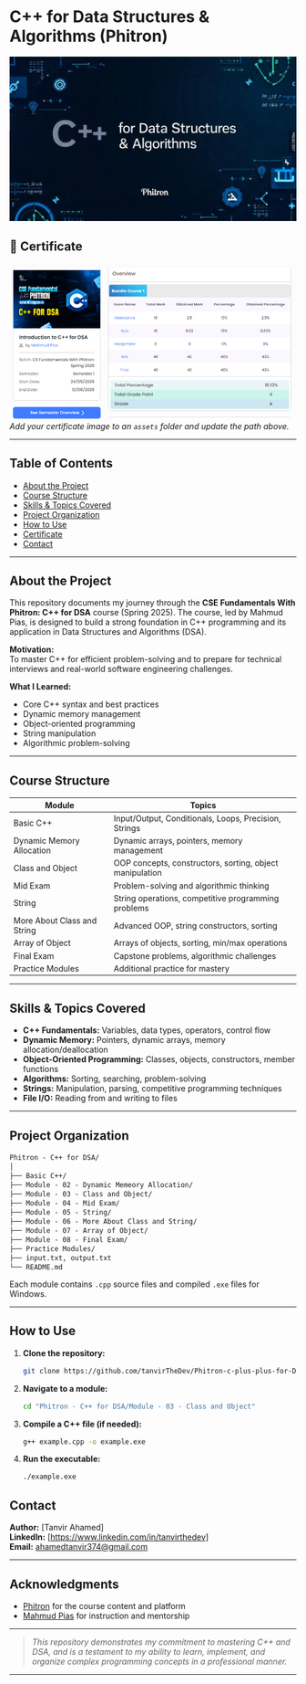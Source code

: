# C++ for Data Structures & Algorithms (Phitron)

![Course Banner](./assets/banner.png) <!-- Replace with your own banner if you wish -->

## 📜 Certificate

![Certificate](./assets/certificate.png)
_Add your certificate image to an `assets` folder and update the path above._

---

## Table of Contents

- [About the Project](#about-the-project)
- [Course Structure](#course-structure)
- [Skills & Topics Covered](#skills--topics-covered)
- [Project Organization](#project-organization)
- [How to Use](#how-to-use)
- [Certificate](#certificate)
- [Contact](#contact)

---

## About the Project

This repository documents my journey through the **CSE Fundamentals With Phitron: C++ for DSA** course (Spring 2025). The course, led by Mahmud Pias, is designed to build a strong foundation in C++ programming and its application in Data Structures and Algorithms (DSA).

**Motivation:**  
To master C++ for efficient problem-solving and to prepare for technical interviews and real-world software engineering challenges.

**What I Learned:**

- Core C++ syntax and best practices
- Dynamic memory management
- Object-oriented programming
- String manipulation
- Algorithmic problem-solving

---

## Course Structure

| Module                      | Topics                                                   |
| --------------------------- | -------------------------------------------------------- |
| Basic C++                   | Input/Output, Conditionals, Loops, Precision, Strings    |
| Dynamic Memory Allocation   | Dynamic arrays, pointers, memory management              |
| Class and Object            | OOP concepts, constructors, sorting, object manipulation |
| Mid Exam                    | Problem-solving and algorithmic thinking                 |
| String                      | String operations, competitive programming problems      |
| More About Class and String | Advanced OOP, string constructors, sorting               |
| Array of Object             | Arrays of objects, sorting, min/max operations           |
| Final Exam                  | Capstone problems, algorithmic challenges                |
| Practice Modules            | Additional practice for mastery                          |

---

## Skills & Topics Covered

- **C++ Fundamentals:** Variables, data types, operators, control flow
- **Dynamic Memory:** Pointers, dynamic arrays, memory allocation/deallocation
- **Object-Oriented Programming:** Classes, objects, constructors, member functions
- **Algorithms:** Sorting, searching, problem-solving
- **Strings:** Manipulation, parsing, competitive programming techniques
- **File I/O:** Reading from and writing to files

---

## Project Organization

```
Phitron - C++ for DSA/
│
├── Basic C++/
├── Module - 02 - Dynamic Memeory Allocation/
├── Module - 03 - Class and Object/
├── Module - 04 - Mid Exam/
├── Module - 05 - String/
├── Module - 06 - More About Class and String/
├── Module - 07 - Array of Object/
├── Module - 08 - Final Exam/
├── Practice Modules/
├── input.txt, output.txt
└── README.md
```

Each module contains `.cpp` source files and compiled `.exe` files for Windows.

---

## How to Use

1. **Clone the repository:**
   ```bash
   git clone https://github.com/tanvirTheDev/Phitron-c-plus-plus-for-DSA.git
   ```
2. **Navigate to a module:**
   ```bash
   cd "Phitron - C++ for DSA/Module - 03 - Class and Object"
   ```
3. **Compile a C++ file (if needed):**
   ```bash
   g++ example.cpp -o example.exe
   ```
4. **Run the executable:**
   ```bash
   ./example.exe
   ```

## Contact

**Author:** [Tanvir Ahamed]  
**LinkedIn:** [https://www.linkedin.com/in/tanvirthedev]  
**Email:** ahamedtanvir374@gmail.com

---

## Acknowledgments

- [Phitron](https://phitron.io/) for the course content and platform
- [Mahmud Pias](https://www.linkedin.com/in/mahmud-hossain-pias) for instruction and mentorship

---

> _This repository demonstrates my commitment to mastering C++ and DSA, and is a testament to my ability to learn, implement, and organize complex programming concepts in a professional manner._

---
